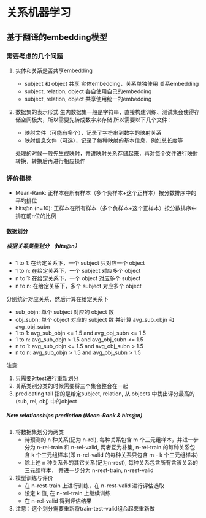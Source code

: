 # 关系机器学习
## 基于翻译的embedding模型
### 需要考虑的几个问题
1. 实体和关系是否共享embedding
    - subject 和 object 共享 实体embedding，关系单独使用 关系embedding
    - subject, relation, object 各自使用自己的embedding
    - subject, relation, object 共享使用统一的embedding

2. 数据集的表示形式
    生肉数据集一般是字符串，直接构建训练、测试集会使得存储空间极大，所以需要先转成数字来存储
    所以需要以下几个文件：
    - 映射文件（可能有多个），记录了字符串到数字的映射关系
    - 映射信息文件（可选），记录了每种映射的基本信息，例如总长度等
    
    处理的时候一般先生成映射，并讲映射关系存储起来，再对每个文件进行映射转换，转换后再进行相应操作

### 评价指标
- Mean-Rank: 正样本在所有样本（多个负样本+这个正样本）按分数排序中的平均排位
- hits@n (n=10): 正样本在所有样本（多个负样本+这个正样本）按分数排序中排在前n位的比例
#### 数据划分
##### 根据关系类型划分 （hits@n）
- 1 to 1: 在给定关系下，一个 subject 只对应一个 object
- 1 to n: 在给定关系下，一个 subject 对应多个 object
- n to 1: 在给定关系下，一个 object 对应多个 subject
- n to n: 在给定关系下，多个 subject 对应多个 object

分别统计对应关系，然后计算在给定关系下
- sub_objn: 单个 subject 对应的 object 数
- obj_subn: 单个 object 对应的 subject 数
并计算 avg_sub_objn 和 avg_obj_subn
- 1 to 1: avg_sub_objn \<= 1.5 and avg_obj_subn \<= 1.5
- 1 to n: avg_sub_objn \> 1.5 and avg_obj_subn \<= 1.5
- n to 1: avg_sub_objn \<= 1.5 and avg_obj_subn \> 1.5
- n to n: avg_sub_objn \> 1.5 and avg_obj_subn \> 1.5

注意:
1. 只需要对test进行重新划分
2. 关系类别分类的时候需要将三个集合整合在一起
3. predicating tail 指的是给定subject, relation, 从 objects 中找出评分最高的(sub, rel, obj) 中的object
##### New relationships prediction (Mean-Rank & hits@n)
1. 将数据集划分为两类
    - 待预测的 n 种关系(记为 n-rel), 每种关系包含 m 个三元组样本，并进一步分为 n-rel-train 和 n-rel-valid, 
    两者互为补集, n-rel-train 的每种关系包含 k 个三元组样本(即 n-rel-valid 的每种关系只包含 m - k 个三元组样本)
    - 除上述 n 种关系外的其它关系(记为n-rest), 每种关系包含所有含该关系的三元组样本，
    并进一步分为 n-rest-train, n-rest-valid
2. 模型训练与评价
    - 在 n-rest-train 上进行训练，在 n-rest-valid 进行评估选取
    - 设定 k 值, 在 n-rel-train 上继续训练
    - 在 n-rel-valid 得到评估结果
3. 注意：这个划分需要重新将train-test-valid组合起来重新做